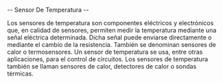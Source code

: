 -- Sensor De Temperatura --

Los sensores de temperatura son componentes eléctricos y electrónicos que, en calidad de sensores, permiten medir la temperatura mediante una señal eléctrica determinada. 
Dicha señal puede enviarse directamente o mediante el cambio de la resistencia. También se denominan sensores de calor o termosensores. Un sensor de temperatura se usa, 
entre otras aplicaciones, para el control de circuitos. Los sensores de temperatura también se llaman sensores de calor, detectores de calor o sondas térmicas.
